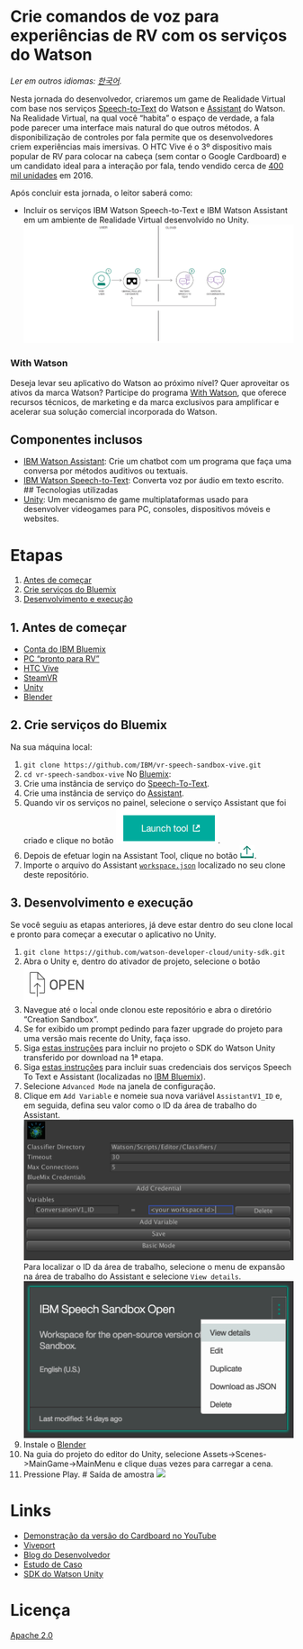 ﻿# Crie comandos de voz para experiências de RV com os serviços do Watson 
*Ler em outros idiomas: [한국어](README-ko.md).* 

Nesta jornada do desenvolvedor, criaremos um game de Realidade Virtual com base nos serviços [Speech-to-Text](https://www.ibm.com/watson/developercloud/speech-to-text.html) do Watson e [Assistant](https://www.ibm.com/watson/developercloud/Assistant.html) do Watson. 
Na Realidade Virtual, na qual você “habita” o espaço de verdade, a fala pode parecer uma interface mais natural do que outros métodos. A disponibilização de controles por fala permite que os desenvolvedores criem experiências mais imersivas. O HTC Vive é o 3º dispositivo mais popular de RV para colocar na cabeça (sem contar o Google Cardboard) e um candidato ideal para a interação por fala, tendo vendido cerca de [400 mil unidades](http://www.hypergridbusiness.com/2016/11/report-98-of-vr-headsets-sold-this-year-are-for-mobile-phones) em 2016. 

Após concluir esta jornada, o leitor saberá como: 
* Incluir os serviços IBM Watson Speech-to-Text e IBM Watson Assistant em um ambiente de Realidade Virtual desenvolvido no Unity. 
![](doc/source/images/architecture.png) 
### With Watson 
Deseja levar seu aplicativo do Watson ao próximo nível? Quer aproveitar os ativos da marca Watson? Participe do programa [With Watson](https://www.ibm.com/watson/with-watson), que oferece recursos técnicos, de marketing e da marca exclusivos para amplificar e acelerar sua solução comercial incorporada do Watson. 
## Componentes inclusos 
* [IBM Watson Assistant](https://www.ibm.com/watson/developercloud/Assistant.html): Crie um chatbot com um programa que faça uma conversa por métodos auditivos ou textuais. 
* [IBM Watson Speech-to-Text](https://www.ibm.com/watson/developercloud/speech-to-text.html): Converta voz por áudio em texto escrito. ## Tecnologias utilizadas 
* [Unity](https://unity3d.com/): Um mecanismo de game multiplataformas usado para desenvolver videogames para PC, consoles, dispositivos móveis e websites. 
# Etapas 
1. [Antes de começar](#1-before-you-begin) 
2. [Crie serviços do Bluemix](#2-create-bluemix-services) 
3. [Desenvolvimento e execução](#3-building-and-running) 
## 1. Antes de começar 
* [Conta do IBM Bluemix](http://ibm.biz/Bdimr6) 
* [PC “pronto para RV”](https://www.vive.com/us/ready/) 
* [HTC Vive](https://www.vive.com/us/product/) 
* [SteamVR](http://store.steampowered.com/steamvr) 
* [Unity](https://unity3d.com/get-unity/download) 
* [Blender](https://www.blender.org/) 
## 2. Crie serviços do Bluemix 

Na sua máquina local: 
1. `git clone https://github.com/IBM/vr-speech-sandbox-vive.git` 
2. `cd vr-speech-sandbox-vive`
No [Bluemix](https://console.ng.bluemix.net/):
1. Crie uma instância de serviço do [Speech-To-Text](https://console.ng.bluemix.net/catalog/speech-to-text/).
2. Crie uma instância de serviço do [Assistant](https://console.ng.bluemix.net/catalog/services/Assistant/).
3. Quando vir os serviços no painel, selecione o serviço Assistant que foi criado e clique no botão !["Launch Tool"](/doc/source/images/workspace_launch.png?raw=true).
4. Depois de efetuar login na Assistant Tool, clique no botão !["Import"](/doc/source/images/import_icon.png?raw=true).
5. Importe o arquivo do Assistant [`workspace.json`](data/workspace.json) localizado no seu clone deste repositório. 
## 3. Desenvolvimento e execução 
Se você seguiu as etapas anteriores, já deve estar dentro do seu clone local e pronto para começar a executar o aplicativo no Unity. 
1. `git clone https://github.com/watson-developer-cloud/unity-sdk.git` 
2. Abra o Unity e, dentro do ativador de projeto, selecione o botão ![Open](doc/source/images/unity_open.png?raw=true). 
3. Navegue até o local onde clonou este repositório e abra o diretório “Creation Sandbox”. 
4. Se for exibido um prompt pedindo para fazer upgrade do projeto para uma versão mais recente do Unity, faça isso. 
5. Siga [estas instruções](https://github.com/watson-developer-cloud/unity-sdk#getting-the-watson-sdk-and-adding-it-to-unity) para incluir no projeto o SDK do Watson Unity transferido por download na 1ª etapa. 
6. Siga [estas instruções](https://github.com/watson-developer-cloud/unity-sdk#configuring-your-service-credentials) para incluir suas credenciais dos serviços Speech To Text e Assistant (localizadas no [IBM Bluemix](https://console.ng.bluemix.net/)). 
7. Selecione `Advanced Mode` na janela de configuração.
8. Clique em `Add Variable` e nomeie sua nova variável `AssistantV1_ID` e, em seguida, defina seu valor como o ID da área de trabalho do Assistant. ![Variable Configuration Example](doc/source/images/add_variable.png?raw=true) Para localizar o ID da área de trabalho, selecione o menu de expansão na área de trabalho do Assistant e selecione `View details`. 
![View Details Location](doc/source/images/workspace_details.png?raw=true)
9. Instale o [Blender](https://www.blender.org)
10. Na guia do projeto do editor do Unity, selecione Assets-&gt;Scenes-&gt;MainGame-&gt;MainMenu e clique duas vezes para carregar a cena.
11. Pressione Play. # Saída de amostra [![](http://img.youtube.com/vi/FlMvLDw6cYc/0.jpg)](http://www.youtube.com/watch?v=FlMvLDw6cYc) 
# Links 
* [Demonstração da versão do Cardboard no YouTube](https://www.youtube.com/watch?v=rZFpUpy4y0g) 
* [Viveport](https://www.viveport.com/apps/bbde0cff-98c1-4117-acd8-e808ded515ca) 
* [Blog do Desenvolvedor](https://www.ibm.com/innovation/milab/watson-speech-virtual-reality-unity/) 
* [Estudo de Caso](https://www.ibm.com/innovation/milab/work/speech-sandbox/) 
* [SDK do Watson Unity](https://github.com/watson-developer-cloud/unity-sdk) 
# Licença 
[Apache 2.0](LICENÇA) 
